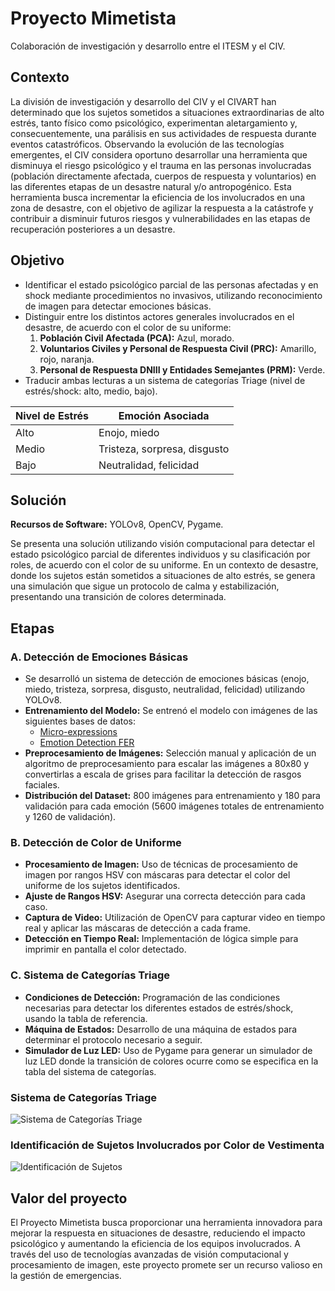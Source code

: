 # Proyecto Mimetista
Colaboración de investigación y desarrollo entre el ITESM y el CIV.

## Contexto
La división de investigación y desarrollo del CIV y el CIVART han determinado que los sujetos sometidos a situaciones extraordinarias de alto estrés, tanto físico como psicológico, experimentan aletargamiento y, consecuentemente, una parálisis en sus actividades de respuesta durante eventos catastróficos. Observando la evolución de las tecnologías emergentes, el CIV considera oportuno desarrollar una herramienta que disminuya el riesgo psicológico y el trauma en las personas involucradas (población directamente afectada, cuerpos de respuesta y voluntarios) en las diferentes etapas de un desastre natural y/o antropogénico. Esta herramienta busca incrementar la eficiencia de los involucrados en una zona de desastre, con el objetivo de agilizar la respuesta a la catástrofe y contribuir a disminuir futuros riesgos y vulnerabilidades en las etapas de recuperación posteriores a un desastre.

## Objetivo
* Identificar el estado psicológico parcial de las personas afectadas y en shock mediante procedimientos no invasivos, utilizando reconocimiento de imagen para detectar emociones básicas.
* Distinguir entre los distintos actores generales involucrados en el desastre, de acuerdo con el color de su uniforme:
  1. **Población Civil Afectada (PCA):** Azul, morado.
  2. **Voluntarios Civiles y Personal de Respuesta Civil (PRC):** Amarillo, rojo, naranja.
  3. **Personal de Respuesta DNIII y Entidades Semejantes (PRM):** Verde.
* Traducir ambas lecturas a un sistema de categorías Triage (nivel de estrés/shock: alto, medio, bajo).

| Nivel de Estrés | Emoción Asociada                           |
|-----------------|--------------------------------------------|
| Alto            | Enojo, miedo                               |
| Medio           | Tristeza, sorpresa, disgusto               |
| Bajo            | Neutralidad, felicidad                     |

## Solución
**Recursos de Software:** YOLOv8, OpenCV, Pygame.

Se presenta una solución utilizando visión computacional para detectar el estado psicológico parcial de diferentes individuos y su clasificación por roles, de acuerdo con el color de su uniforme. En un contexto de desastre, donde los sujetos están sometidos a situaciones de alto estrés, se genera una simulación que sigue un protocolo de calma y estabilización, presentando una transición de colores determinada.

## Etapas

### A. Detección de Emociones Básicas
* Se desarrolló un sistema de detección de emociones básicas (enojo, miedo, tristeza, sorpresa, disgusto, neutralidad, felicidad) utilizando YOLOv8.
* **Entrenamiento del Modelo:** Se entrenó el modelo con imágenes de las siguientes bases de datos:
  - [Micro-expressions](https://www.kaggle.com/datasets/kmirfan/micro-expressions/data)
  - [Emotion Detection FER](https://www.kaggle.com/datasets/ananthu017/emotion-detection-fer)
* **Preprocesamiento de Imágenes:** Selección manual y aplicación de un algoritmo de preprocesamiento para escalar las imágenes a 80x80 y convertirlas a escala de grises para facilitar la detección de rasgos faciales.
* **Distribución del Dataset:** 800 imágenes para entrenamiento y 180 para validación para cada emoción (5600 imágenes totales de entrenamiento y 1260 de validación).

### B. Detección de Color de Uniforme
* **Procesamiento de Imagen:** Uso de técnicas de procesamiento de imagen por rangos HSV con máscaras para detectar el color del uniforme de los sujetos identificados.
* **Ajuste de Rangos HSV:** Asegurar una correcta detección para cada caso.
* **Captura de Video:** Utilización de OpenCV para capturar video en tiempo real y aplicar las máscaras de detección a cada frame.
* **Detección en Tiempo Real:** Implementación de lógica simple para imprimir en pantalla el color detectado.

### C. Sistema de Categorías Triage
* **Condiciones de Detección:** Programación de las condiciones necesarias para detectar los diferentes estados de estrés/shock, usando la tabla de referencia.
* **Máquina de Estados:** Desarrollo de una máquina de estados para determinar el protocolo necesario a seguir.
* **Simulador de Luz LED:** Uso de Pygame para generar un simulador de luz LED donde la transición de colores ocurre como se especifica en la tabla del sistema de categorías.

### Sistema de Categorías Triage
![Sistema de Categorías Triage](https://github.com/victoriadeleon/Proyecto-mimetista/assets/70030691/362f0184-e33e-4962-9674-821d280b4388)

### Identificación de Sujetos Involucrados por Color de Vestimenta
![Identificación de Sujetos](https://github.com/victoriadeleon/Proyecto-mimetista/assets/70030691/0f4f3011-de41-4f7f-ac38-ea06f13b5164)

## Valor del proyecto
El Proyecto Mimetista busca proporcionar una herramienta innovadora para mejorar la respuesta en situaciones de desastre, reduciendo el impacto psicológico y aumentando la eficiencia de los equipos involucrados. A través del uso de tecnologías avanzadas de visión computacional y procesamiento de imagen, este proyecto promete ser un recurso valioso en la gestión de emergencias.
